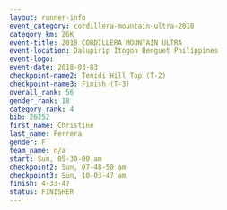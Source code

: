 ```yaml
---
layout: runner-info 
event_category: cordillera-mountain-ultra-2018 
category_km: 26K 
event-title: 2018 CORDILLERA MOUNTAIN ULTRA 
event-location: Dalupirip Itogon Benguet Philippines 
event-logo: 
event-date: 2018-03-03 
checkpoint-name2: Tenidi Hill Top (T-2) 
checkpoint-name3: Finish (T-3) 
overall_rank: 56
gender_rank: 18
category_rank: 4
bib: 26252
first_name: Christine
last_name: Ferrera
gender: F
team_name: n/a
start: Sun, 05-30-00 am
checkpoint2: Sun, 07-48-50 am
checkpoint3: Sun, 10-03-47 am
finish: 4-33-47
status: FINISHER
---
```

